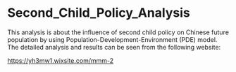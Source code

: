 # Second_Child_Policy_Analysis

This analysis is about the influence of second child policy on Chinese future population by using Population-Development-Environment (PDE) model. The detailed analysis and results can be seen from the following website:

https://yh3mw1.wixsite.com/mmm-2

